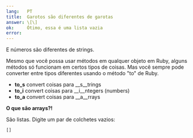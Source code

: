 ```yaml
---
lang:   PT
title:  Garotos são diferentes de garotas
answer: \[\]
ok:     Ótimo, essa é uma lista vazia
error:  
---
```


E números são diferentes de strings.

Mesmo que você possa usar métodos em qualquer objeto em Ruby, alguns métodos só funcionam em certos tipos de coisas.
Mas você sempre pode converter entre tipos diferentes usando o método "to" de Ruby.

- __to_s__ convert coisas para __s__trings
- __to_i__ convert coisas para __i__ntegers (numbers)
- __to_a__ convert coisas para __a__rrays

__O que são arrays?!__

São listas. Digite um par de colchetes vazios:

    []
